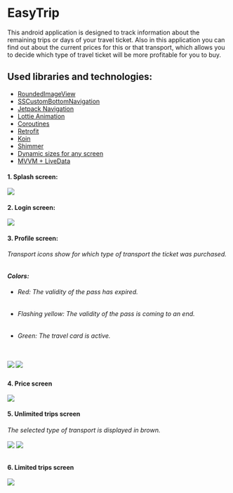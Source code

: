 # <h1> EasyTrip
 This android application is designed to track information about the remaining trips or days of your travel ticket.
 Also in this application you can find out about the current prices for this or that transport, 
 which allows you to decide which type of travel ticket will be more profitable for you to buy.
 
## Used libraries and technologies: 
 * [RoundedImageView](https://github.com/vinc3m1/RoundedImageView)
 * [SSCustomBottomNavigation](https://github.com/SimformSolutionsPvtLtd/SSCustomBottomNavigation)
 * [Jetpack Navigation](https://developer.android.com/guide/navigation/navigation-getting-started)
 * [Lottie Animation](https://github.com/airbnb/lottie-android)
 * [Coroutines](https://developer.android.com/kotlin/coroutines)
 * [Retrofit](https://square.github.io/retrofit/)
 * [Koin](https://insert-koin.io)
 * [Shimmer](https://facebook.github.io/shimmer-android/)
 * [Dynamic sizes for any screen](https://github.com/MrNouri/DynamicSizes)
 * [MVVM + LiveData](https://habr.com/ru/post/338590/)
 
 <h4> 1. Splash screen: 
 <br/>
 <br/>
 <img src = "https://github.com/dima-luzko/EasyTrip/blob/master/screens/splashScreen.png"/>
 <h4> 2. Login screen:
 <br/>
 <br/>
 <img src = "https://github.com/dima-luzko/EasyTrip/blob/master/screens/loginScreen.png"/>
 <h4> 3. Profile screen:
 <br/>
 <h6>Transport icons show for which type of transport the ticket was purchased.
 <h5> Сolors:

 
 * <h6>Red: The validity of the pass has expired.
 * <h6>Flashing yellow: The validity of the pass is coming to an end.
 * <h6>Green: The travel card is active.
 <br/>
 <img src = "https://github.com/dima-luzko/EasyTrip/blob/master/screens/profileScreen.png"/>
 <img src = "https://github.com/dima-luzko/EasyTrip/blob/master/screens/profileScreen(1).png"/>
 <h4> 4. Price screen
 <br/>
 <br/>
 <img src = "https://github.com/dima-luzko/EasyTrip/blob/master/screens/priceScreen.png"/>
 <h4> 5. Unlimited trips screen
 <br/>
 <h6>The selected type of transport is displayed in brown.
 <br/>
 <br/>
 <img src = "https://github.com/dima-luzko/EasyTrip/blob/master/screens/unlimitedTripsScreen.png"/>
 <img src = "https://github.com/dima-luzko/EasyTrip/blob/master/screens/unlimitedTripsScreenWithTrainCityLines.png"/>
 <h4> 6. Limited trips screen
 <br/>
 <br/>
 <img src = "https://github.com/dima-luzko/EasyTrip/blob/master/screens/limitedTripsScreen.png"/>
 
 
 
 
 
